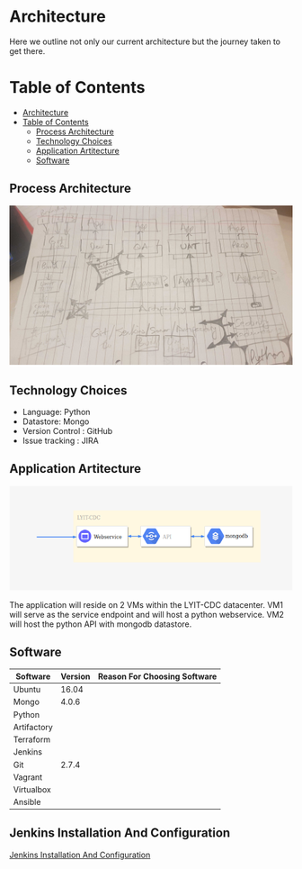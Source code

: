 # Architecture

Here we outline not only our current architecture but the journey taken to get there.

# Table of Contents

- [Architecture](#architecture)
- [Table of Contents](#table-of-contents)
  - [Process Architecture](#process-architecture)
  - [Technology Choices](#technology-choices)
  - [Application Artitecture](#application-artitecture)
  - [Software](#software)

## Process Architecture

<img src="./images/arch_v1.jpg" alt="version 1" width="1100"/>

## Technology Choices

- Language: Python
- Datastore: Mongo
- Version Control : GitHub
- Issue tracking : JIRA

## Application Artitecture

<img src="./images/app_arch_v1.png" alt="version 1" width="1100"/>

The application will reside on 2 VMs within the LYIT-CDC datacenter. VM1 will serve as the service endpoint and will host a python webservice. VM2 will host the python API with mongodb datastore. 

## Software

| Software | Version | Reason For Choosing Software |
|---|---|---|
| Ubuntu | 16.04 |  |
| Mongo | 4.0.6   |  |
| Python |    |  |
| Artifactory |    |  |
| Terraform |    |  |
| Jenkins |    |  |
| Git | 2.7.4   |  |
| Vagrant |    |  |
| Virtualbox |    |  |
| Ansible |    |  |

## Jenkins Installation And Configuration

[Jenkins Installation And Configuration](./jenkins.md)